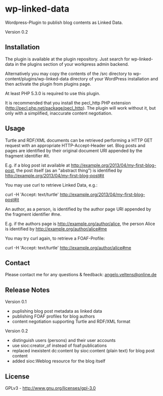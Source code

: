 # wp-linked-data

Wordpress-Plugin to publish blog contents as Linked Data.

Version 0.2

## Installation

The plugin is available at the plugin repository. Just search for wp-linked-data in the plugins section of your workpress admin backend.

Alternatively you may copy the contents of the /src directory to wp-content/plugins/wp-linked-data directory of your WordPress installation and then activate the plugin from plugins page.

At least PHP 5.3.0 is required to use this plugin.

It is recommended that you install the pecl_http PHP extension (http://pecl.php.net/package/pecl_http). The plugin will work without it, but only with a simplified, inaccurate content negotiation.

## Usage

Turtle and RDF/XML documents can be retrieved performing a HTTP GET request with an appropriate HTTP-Accept-Header set. Blog posts and pages are identified by their original document URI appended by the fragment identifier #it.

E.g. if a blog post ist available at http://example.org/2013/04/my-first-blog-post, the post itself (as an "abstract thing") is identified by http://example.org/2013/04/my-first-blog-post#it

You may use curl to retrieve Linked Data, e.g.:

curl -H 'Accept: text/turtle' http://example.org/2013/04/my-first-blog-post#it

An author, as a person, is identified by the author page URI appended by the fragment identifier #me.

E.g. if the authors page is http://example.org/author/alice, the person Alice is identified by http://example.org/author/alice#me

You may try curl again, to retrieve a FOAF-Profile:

curl -H 'Accept: text/turtle' http://example.org/author/alice#me

## Contact

Please contact me for any questions & feedback: [angelo.veltens@online.de](mailto:angelo.veltens@online.de)

## Release Notes

Version 0.1

- puplishing blog post metadata as linked data
- publishing FOAF profiles for blog authors
- content negotiation supporting Turtle and RDF/XML format

Version 0.2

- distinguish users (persons) and their user accounts
- use sioc:creator_of instead of foaf:publications
- replaced inexistent dc:content by sioc:content (plain text) for blog post content
- added sioc:Weblog resource for the blog itself


## License

GPLv3 - http://www.gnu.org/licenses/gpl-3.0